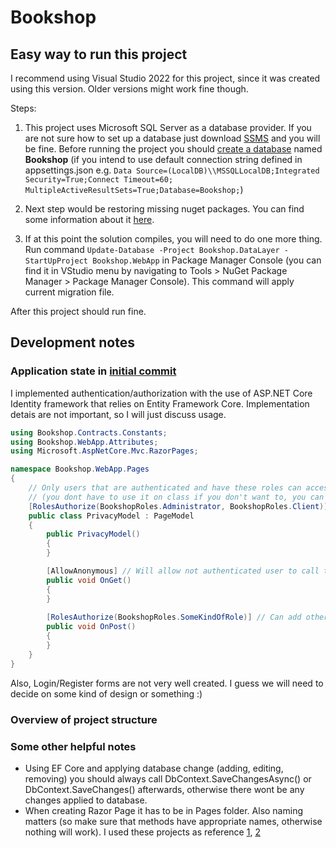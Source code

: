 # Bookshop
## Easy way to run this project

I recommend using Visual Studio 2022 for this project, since it was created using this version.
Older versions might work fine though.

Steps:
1. This project uses Microsoft SQL Server as a database provider. 
If you are not sure how to set up a database just download 
[SSMS](https://docs.microsoft.com/en-us/sql/ssms/download-sql-server-management-studio-ssms?view=sql-server-ver16) and you will be fine.
Before running the project you should [create a database](https://support.mailessentials.gfi.com/hc/en-us/articles/360015116400-How-to-create-a-new-database-in-Microsoft-SQL-Server) named **Bookshop**
(if you intend to use default connection string defined in appsettings.json e.g.
```Data Source=(LocalDB)\\MSSQLLocalDB;Integrated Security=True;Connect Timeout=60; MultipleActiveResultSets=True;Database=Bookshop;```)

2. Next step would be restoring missing nuget packages. You can find some information about it [here](https://docs.microsoft.com/en-us/nuget/consume-packages/package-restore).
3. If at this point the solution compiles, you will need to do one more thing. Run command ```Update-Database -Project Bookshop.DataLayer -StartUpProject Bookshop.WebApp```
in Package Manager Console (you can find it in VStudio menu by navigating to Tools > NuGet Package Manager > Package Manager Console).
This command will apply current migration file.

After this project should run fine.

## Development notes
### Application state in [initial commit](https://github.com/jusrus01/Bookshop/commit/7769906f8b0a9c017eab7898d26859d074111b91)
I implemented authentication/authorization with the use of ASP.NET Core Identity framework that relies on Entity Framework Core.
Implementation detais are not important, so I will just discuss usage.

```c#
using Bookshop.Contracts.Constants;
using Bookshop.WebApp.Attributes;
using Microsoft.AspNetCore.Mvc.RazorPages;

namespace Bookshop.WebApp.Pages
{
    // Only users that are authenticated and have these roles can access this Razor Page model
    // (you dont have to use it on class if you don't want to, you can use them only on methods)
    [RolesAuthorize(BookshopRoles.Administrator, BookshopRoles.Client)]
    public class PrivacyModel : PageModel
    {
        public PrivacyModel()
        {
        }

        [AllowAnonymous] // Will allow not authenticated user to call this function
        public void OnGet()
        {
        }
        
        [RolesAuthorize(BookshopRoles.SomeKindOfRole)] // Can add other nested roles (not sure if this overrides above defined roles)
        public void OnPost()
        {
        }
    }
}
```

Also, Login/Register forms are not very well created. I guess we will need to decide on some kind of design or something :)

### Overview of project structure

### Some other helpful notes
- Using EF Core and applying database change (adding, editing, removing) you should always call DbContext.SaveChangesAsync() or DbContext.SaveChanges() afterwards, otherwise
there wont be any changes applied to database.
- When creating Razor Page it has to be in Pages folder. Also naming matters (so make sure that methods have appropriate names, otherwise nothing will work). I used these projects
as reference [1](https://github.com/simaosoares/WebAppIdentity/blob/master/Areas/Identity/Pages/Account/Register.cshtml.cs), [2](https://github.com/hinault/RazorDemo/blob/master/RazorDemo/Models/Student.cs)

